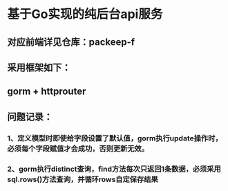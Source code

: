 # 基于Go实现的纯后台api服务
## 对应前端详见仓库：packeep-f
## 采用框架如下：
## gorm + httprouter
## 问题记录：
### 1、定义模型时即使给字段设置了默认值，gorm执行update操作时，必须每个字段赋值才会成功，否则更新无效。
### 2、gorm执行distinct查询，find方法每次只返回1条数据，必须采用sql.rows()方法查询，并循环rows自定保存结果
